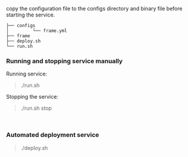 
copy the configuration file to the configs directory and binary file before starting the service.

```
├── configs
│         └── frame.yml
├── frame
├── deploy.sh
└── run.sh
```

### Running and stopping service manually

Running service:

> ./run.sh

Stopping the service:

> ./run.sh stop

<br>

### Automated deployment service

> ./deploy.sh
